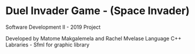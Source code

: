 # Duel Invader Game - (Space Invader)

Software Development II - 2019 Project

Developed by Matome Makgalemela  and Rachel Mvelase
Language C++
Labraries - Sfml for graphic library
